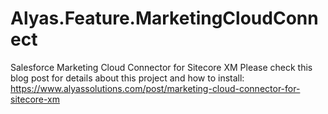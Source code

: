 # Alyas.Feature.MarketingCloudConnect  
Salesforce Marketing Cloud Connector for Sitecore XM
Please check this blog post for details about this project and how to install:  
https://www.alyassolutions.com/post/marketing-cloud-connector-for-sitecore-xm
